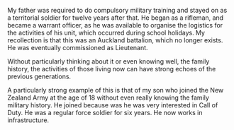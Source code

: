 My father was required to do compulsory military training and stayed on as a territorial soldier for twelve years after that. He began as a rifleman, and became a warrant officer, as he was available to organise the logistics for the activities of his unit, which occurred during school holidays. My recollection is that this was an Auckland battalion, which no longer exists. He was eventually commissioned as Lieutenant.

Without particularly thinking about it or even knowing well, the family history, the activities of those living now can have strong echoes of the previous generations. 

A particularly strong example of this is that of my son who joined the New Zealand Army at the age of 18 without even really knowing the family military history. He joined because was he was very interested in Call of Duty.  He was a regular force soldier for six years. He  now works in infrastructure.